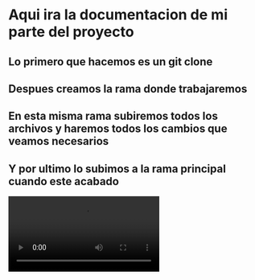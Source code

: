 # Aqui ira la documentacion de mi parte del proyecto
## Lo primero que hacemos es un git clone
## Despues creamos la rama donde trabajaremos
## En esta misma rama subiremos todos los archivos y haremos todos los cambios que veamos necesarios
## Y por ultimo lo subimos a la rama principal cuando este acabado
![video](video_docu_dani.mp4)
